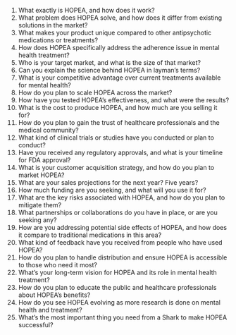 1. What exactly is HOPEA, and how does it work?
2. What problem does HOPEA solve, and how does it differ from existing solutions in the market?
3. What makes your product unique compared to other antipsychotic medications or treatments?
4. How does HOPEA specifically address the adherence issue in mental health treatment?
5. Who is your target market, and what is the size of that market?
6. Can you explain the science behind HOPEA in layman’s terms?
7. What is your competitive advantage over current treatments available for mental health?
8. How do you plan to scale HOPEA across the market?
9. How have you tested HOPEA’s effectiveness, and what were the results?
10. What is the cost to produce HOPEA, and how much are you selling it for?
11. How do you plan to gain the trust of healthcare professionals and the medical community?
12. What kind of clinical trials or studies have you conducted or plan to conduct?
13. Have you received any regulatory approvals, and what is your timeline for FDA approval?
14. What is your customer acquisition strategy, and how do you plan to market HOPEA?
15. What are your sales projections for the next year? Five years?
16. How much funding are you seeking, and what will you use it for?
17. What are the key risks associated with HOPEA, and how do you plan to mitigate them?
18. What partnerships or collaborations do you have in place, or are you seeking any?
19. How are you addressing potential side effects of HOPEA, and how does it compare to traditional medications in this area?
20. What kind of feedback have you received from people who have used HOPEA?
21. How do you plan to handle distribution and ensure HOPEA is accessible to those who need it most?
22. What’s your long-term vision for HOPEA and its role in mental health treatment?
23. How do you plan to educate the public and healthcare professionals about HOPEA’s benefits?
24. How do you see HOPEA evolving as more research is done on mental health and treatment?
25. What’s the most important thing you need from a Shark to make HOPEA successful?
